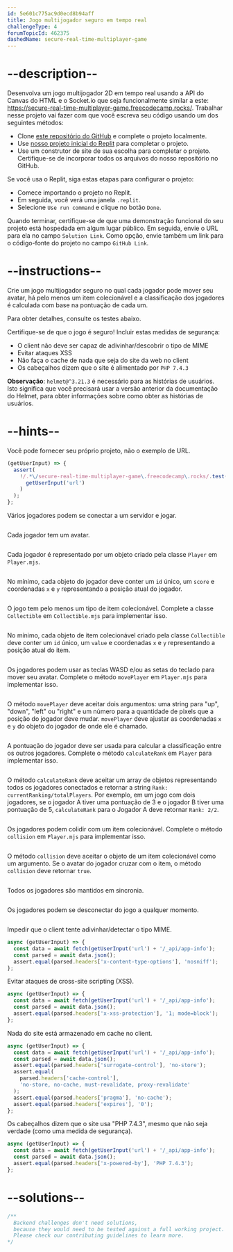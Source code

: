 ```yaml
---
id: 5e601c775ac9d0ecd8b94aff
title: Jogo multijogador seguro em tempo real
challengeType: 4
forumTopicId: 462375
dashedName: secure-real-time-multiplayer-game
---
```


# --description--

Desenvolva um jogo multijogador 2D em tempo real usando a API do Canvas do HTML e o Socket.io que seja funcionalmente similar a este: <a href="https://secure-real-time-multiplayer-game.freecodecamp.rocks/" target="_blank" rel="noopener noreferrer nofollow">https://secure-real-time-multiplayer-game.freecodecamp.rocks/</a>. Trabalhar nesse projeto vai fazer com que você escreva seu código usando um dos seguintes métodos:

-   Clone <a href="https://github.com/freeCodeCamp/boilerplate-project-secure-real-time-multiplayer-game/" target="_blank" rel="noopener noreferrer nofollow">este repositório do GitHub</a> e complete o projeto localmente.
-   Use <a href="https://replit.com/github/topcoder-platform/boilerplate-project-secure-real-time-multiplayer-game" target="_blank" rel="noopener noreferrer nofollow">nosso projeto inicial do Replit</a> para completar o projeto.
-   Use um construtor de site de sua escolha para completar o projeto. Certifique-se de incorporar todos os arquivos do nosso repositório no GitHub.

Se você usa o Replit, siga estas etapas para configurar o projeto:

-   Comece importando o projeto no Replit.
-   Em seguida, você verá uma janela `.replit`.
-   Selecione `Use run command` e clique no botão `Done`.

Quando terminar, certifique-se de que uma demonstração funcional do seu projeto está hospedada em algum lugar público. Em seguida, envie o URL para ela no campo `Solution Link`. Como opção, envie também um link para o código-fonte do projeto no campo `GitHub Link`.

# --instructions--

Crie um jogo multijogador seguro no qual cada jogador pode mover seu avatar, há pelo menos um item colecionável e a classificação dos jogadores é calculada com base na pontuação de cada um.

Para obter detalhes, consulte os testes abaixo.

Certifique-se de que o jogo é seguro! Incluir estas medidas de segurança:

- O client não deve ser capaz de adivinhar/descobrir o tipo de MIME
- Evitar ataques XSS
- Não faça o cache de nada que seja do site da web no client
- Os cabeçalhos dizem que o site é alimentado por `PHP 7.4.3`

**Observação**: `helmet@^3.21.3` é necessário para as histórias de usuários. Isto significa que você precisará usar a versão anterior da documentação do Helmet, para obter informações sobre como obter as histórias de usuários.

# --hints--

Você pode fornecer seu próprio projeto, não o exemplo de URL.

```js
(getUserInput) => {
  assert(
    !/.*\/secure-real-time-multiplayer-game\.freecodecamp\.rocks/.test(
      getUserInput('url')
    )
  );
};
```

Vários jogadores podem se conectar a um servidor e jogar.

```js

```

Cada jogador tem um avatar.

```js

```

Cada jogador é representado por um objeto criado pela classe `Player` em `Player.mjs`.

```js

```

No mínimo, cada objeto do jogador deve conter um `id` único, um `score` e coordenadas `x` e `y` representando a posição atual do jogador.

```js

```

O jogo tem pelo menos um tipo de item colecionável. Complete a classe `Collectible` em `Collectible.mjs` para implementar isso.

```js

```

No mínimo, cada objeto de item colecionável criado pela classe `Collectible` deve conter um `id` único, um `value` e coordenadas `x` e `y` representando a posição atual do item.

```js

```

Os jogadores podem usar as teclas WASD e/ou as setas do teclado para mover seu avatar. Complete o método `movePlayer` em `Player.mjs` para implementar isso.

```js

```

O método `movePlayer` deve aceitar dois argumentos: uma string para "up", "down", "left" ou "right" e um número para a quantidade de pixels que a posição do jogador deve mudar. `movePlayer` deve ajustar as coordenadas `x` e `y` do objeto do jogador de onde ele é chamado.

```js

```

A pontuação do jogador deve ser usada para calcular a classificação entre os outros jogadores. Complete o método `calculateRank` em `Player` para implementar isso.

```js

```

O método `calculateRank` deve aceitar um array de objetos representando todos os jogadores conectados e retornar a string `Rank: currentRanking/totalPlayers`. Por exemplo, em um jogo com dois jogadores, se o jogador A tiver uma pontuação de 3 e o jogador B tiver uma pontuação de 5, `calculateRank` para o Jogador A deve retornar `Rank: 2/2`.

```js

```

Os jogadores podem colidir com um item colecionável. Complete o método `collision` em `Player.mjs` para implementar isso.

```js

```

O método `collision` deve aceitar o objeto de um item colecionável como um argumento. Se o avatar do jogador cruzar com o item, o método `collision` deve retornar `true`.

```js

```

Todos os jogadores são mantidos em sincronia.

```js

```

Os jogadores podem se desconectar do jogo a qualquer momento.

```js

```

Impedir que o client tente adivinhar/detectar o tipo MIME.

```js
async (getUserInput) => {
  const data = await fetch(getUserInput('url') + '/_api/app-info');
  const parsed = await data.json();
  assert.equal(parsed.headers['x-content-type-options'], 'nosniff');
};
```

Evitar ataques de cross-site scripting (XSS).

```js
async (getUserInput) => {
  const data = await fetch(getUserInput('url') + '/_api/app-info');
  const parsed = await data.json();
  assert.equal(parsed.headers['x-xss-protection'], '1; mode=block');
};
```

Nada do site está armazenado em cache no client.

```js
async (getUserInput) => {
  const data = await fetch(getUserInput('url') + '/_api/app-info');
  const parsed = await data.json();
  assert.equal(parsed.headers['surrogate-control'], 'no-store');
  assert.equal(
    parsed.headers['cache-control'],
    'no-store, no-cache, must-revalidate, proxy-revalidate'
  );
  assert.equal(parsed.headers['pragma'], 'no-cache');
  assert.equal(parsed.headers['expires'], '0');
};
```

Os cabeçalhos dizem que o site usa "PHP 7.4.3", mesmo que não seja verdade (como uma medida de segurança).

```js
async (getUserInput) => {
  const data = await fetch(getUserInput('url') + '/_api/app-info');
  const parsed = await data.json();
  assert.equal(parsed.headers['x-powered-by'], 'PHP 7.4.3');
};
```

# --solutions--

```js
/**
  Backend challenges don't need solutions,
  because they would need to be tested against a full working project.
  Please check our contributing guidelines to learn more.
*/
```
